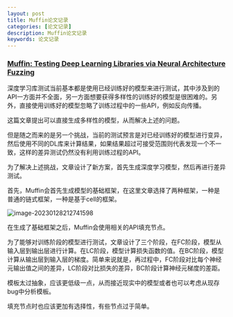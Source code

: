 ```yaml
---
layout: post
title: Muffin论文记录
categories: [论文记录]
description: Muffin论文记录
keywords: 论文记录
---
```




### [Muffin: Testing Deep Learning Libraries via Neural Architecture Fuzzing][]

深度学习库测试当前基本都是使用已经训练好的模型来进行测试，其中涉及到的API一方面并不全面，另一方面想要获得多样性的训练好的模型是很困难的。另外，直接使用训练好的模型忽略了训练过程中的一些API，例如反向传播。

这篇文章提出可以直接生成多样性的模型，从而解决上述的问题。

但是随之而来的是另一个挑战，当前的测试预言是对已经训练好的模型进行变异，然后使用不同的DL库来计算结果，如果结果超过可接受范围则代表发现一个不一致，这样的差异测试仍然没有利用训练过程的API。

为了解决上述挑战，文章设计了新方案，首先生成深度学习模型，然后再进行差异测试。



首先，Muffin会首先生成模型的基础框架，在这里文章选择了两种框架，一种是普通的链式框架，一种是基于cell的框架。

![image-20230128212741598](https://ningmo.oss-cn-beijing.aliyuncs.com/img/image-20230128212741598.png)

在生成了基础框架之后，Muffin会使用相关的API填充节点。



为了能够对训练阶段的模型进行测试，文章设计了三个阶段，在FC阶段，模型从输入层到输出层进行计算。在LC阶段，模型计算损失函数的值。在BC阶段，模型计算从输出层到输入层的梯度。简单来说就是，再过程中，FC阶段对比每个神经元输出值之间的差异，LC阶段对比损失的差异，BC阶段计算神经元梯度的差距。



模板太过抽象，应该更低级一点，从而接近现实中的模型或者也可以考虑从现存bug中分析模板。

填充节点时也应该更加有选择性，有些节点过于简单。

[Muffin: Testing Deep Learning Libraries via Neural Architecture Fuzzing]:ningmorain.github.io/files/Muffin.pdf
